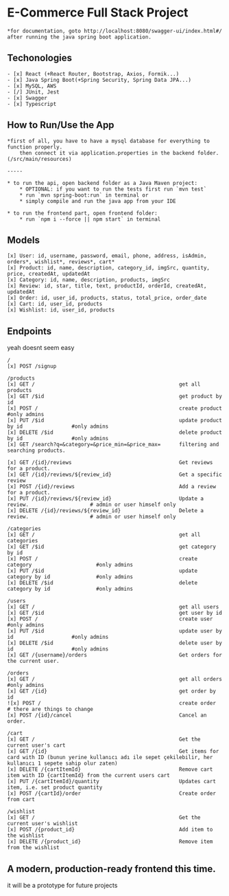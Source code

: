 # E-Commerce Full Stack Project 
    *for documentation, goto http://localhost:8080/swagger-ui/index.html#/ after running the java spring boot application.

## Techonologies
    - [x] React (+React Router, Bootstrap, Axios, Formik...) 
    - [x] Java Spring Boot(+Spring Security, Spring Data JPA...)
    - [x] MySQL, AWS
    - [/] JUnit, Jest
    - [x] Swagger
    - [x] Typescript

## How to Run/Use the App
    *first of all, you have to have a mysql database for everything to function properly.
        then connect it via application.properties in the backend folder.(/src/main/resources)
    
    -----

    * to run the api, open backend folder as a Java Maven project:
        * OPTIONAL: if you want to run the tests first run `mvn test`
        * run `mvn spring-boot:run` in terminal or
        * simply compile and run the java app from your IDE
    
    * to run the frontend part, open frontend folder:
        * run `npm i --force || npm start` in terminal

## Models
    [x] User: id, username, password, email, phone, address, isAdmin, orders*, wishlist*, reviews*, cart*
    [x] Product: id, name, description, category_id, imgSrc, quantity, price, createdAt, updatedAt
    [x] Category: id, name, description, products, imgSrc
    [x] Review: id, star, title, text, productId, orderId, createdAt, updatedAt
    [x] Order: id, user_id, products, status, total_price, order_date
    [x] Cart: id, user_id, products
    [x] Wishlist: id, user_id, products

## Endpoints
yeah doesnt seem easy

    /
    [x] POST /signup

    /products
    [x] GET /                                               get all products
    [x] GET /$id                                            get product by id
    [x] POST /                                              create product                      #only admins
    [x] PUT /$id                                            update product by id                #only admins
    [x] DELETE /$id                                         delete product by id                #only admins
    [x] GET /search?q=&category=&price_min=&price_max=      filtering and searching products.

    [x] GET /{id}/reviews                                   Get reviews for a product.
    [x] GET /{id}/reviews/${review_id}                      Get a specific review
    [x] POST /{id}/reviews                                  Add a review for a product.
    [x] PUT /{id}/reviews/${review_id}                      Update a review.                    # admin or user himself only
    [x] DELETE /{id}/reviews/${review_id}                   Delete a review.                    # admin or user himself only

    /categories
    [x] GET /                                               get all categories
    [x] GET /$id                                            get category by id
    [x] POST /                                              create category                     #only admins
    [x] PUT /$id                                            update category by id               #only admins
    [x] DELETE /$id                                         delete category by id               #only admins

    /users
    [x] GET /                                               get all users                       
    [x] GET /$id                                            get user by id                      
    [x] POST /                                              create user                         #only admins
    [x] PUT /$id                                            update user by id                   #only admins
    [x] DELETE /$id                                         delete user by id                   #only admins
    [x] GET /{username}/orders                              Get orders for the current user.

    /orders
    [x] GET /                                               get all orders                     #only admins
    [x] GET /{id}                                           get order by id
    ![x] POST /                                             create order                       # there are things to change
    [x] POST /{id}/cancel                                   Cancel an order.

    /cart
    [x] GET /                                               Get the current user's cart
    [x] GET /{id}                                           Get items for card with ID (bunun yerine kullanıcı adı ile sepet çekilebilir, her kullanıcı 1 sepete sahip olur zaten)
    [x] DELETE /{cartItemId}                                Remove cart item with ID {cartItemId} from the current users cart
    [x] PUT /{cartItemId}/quantity                          Updates cart item, i.e. set product quantity
    [x] POST /{cartId}/order                                Create order from cart

    /wishlist
    [x] GET /                                               Get the current user's wishlist
    [x] POST /{product_id}                                  Add item to the wishlist
    [x] DELETE /{product_id}                                Remove item from the wishlist


## A modern, production-ready frontend this time.
it will be a prototype for future projects